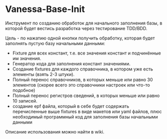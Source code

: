 ﻿# Vanessa-Base-Init

Инструмент по созданию обработок для начального заполнения базы, в которой будет вестись разработка через тестирование TDD/BDD.

Цель - по нажатию одной кнопки получить обработку, которая будет заполнять пустую базу начальными данными:
* Fixture для всех констант, т.е. все значения констант и подчинённые им значения.
* Генератор кода для заполнения констант значениями.
* Создание fixtures для каждого справочника, в котором уже есть элементы (взять 2-3 штуки).
* Полный перенос справочников, в которых меньше или равно 30 элементов (скорее всего это справочники настроек или что-то подобное)
* Полный перенос регистров сведений, в которых меньше или равно 10 записей.
* создание epf файла, который в себе будет содержать перечисленные выше fixtures в виде макетов или yaml файлов, плюс необходимый программный код для заполнения базы начальными данными 

Описание использования можно найти в wiki.